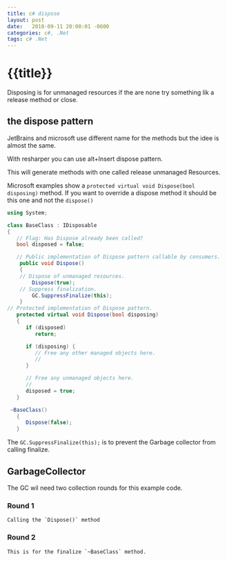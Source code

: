 ```yaml
---
title: c# dispose
layout: post
date:   2018-09-11 20:00:01 -0600
categories: c#, .Net
tags: c# .Net
---
```


# {{title}}

Disposing is for unmanaged resources if the are none try something lik a release method or close.

## the dispose pattern

JetBrains and microsoft use different name for the methods but the idee is almost the same.

With resharper you can use alt+Insert dispose pattern.

This will generate methods with one called release unmanaged Resources.

Microsoft examples show a `protected virtual void Dispose(bool disposing)` method. If you want to override a dispose method it should be this one and not the `dispose()`

```csharp
using System;

class BaseClass : IDisposable
{
   // Flag: Has Dispose already been called?
   bool disposed = false;

   // Public implementation of Dispose pattern callable by consumers.
    public void Dispose()
    {
    // Dispose of unmanaged resources.
        Dispose(true);
    // Suppress finalization.
        GC.SuppressFinalize(this);
    }
// Protected implementation of Dispose pattern.
   protected virtual void Dispose(bool disposing)
   {
      if (disposed)
         return;

      if (disposing) {
         // Free any other managed objects here.
         //
      }

      // Free any unmanaged objects here.
      //
      disposed = true;
   }

 ~BaseClass()
   {
      Dispose(false);
   }
```

The `GC.SuppressFinalize(this);` is to prevent the Garbage collector from calling finalize.

## GarbageCollector

The GC wil need two collection rounds for this example code.

### Round 1

    Calling the `Dispose()` method

### Round 2

    This is for the finalize `~BaseClass` method.
